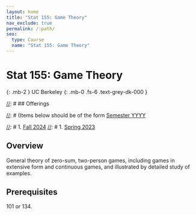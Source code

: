```yaml
---
layout: home
title: "Stat 155: Game Theory"
nav_exclude: true
permalink: /:path/
seo:
  type: Course
  name: "Stat 155: Game Theory"
---
```


# Stat 155: Game Theory
{: .mb-2 }
UC Berkeley
{: .mb-0 .fs-6 .text-grey-dk-000 }


[//]: # ## Offerings

[//]: # (Items below should be of the form [Semester YYYY](semester-year)

[//]: # (Notably the paths should not have leading slashes in real sites.)

[//]: # 1. [Fall 2024](/fall-2024)
[//]: # 1. [Spring 2023](/spring-2023)

## Overview

General theory of zero-sum, two-person games, including games in extensive form and continuous games, and illustrated by detailed study of examples. 

## Prerequisites

101 or 134. 
